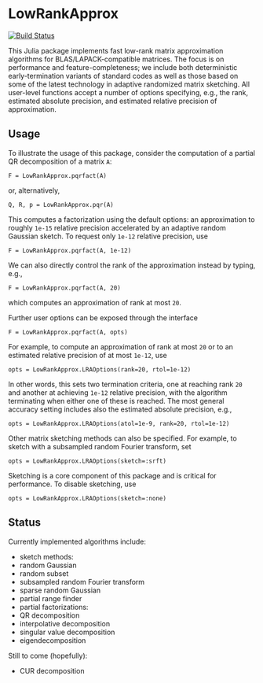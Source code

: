 # LowRankApprox

[![Build Status](https://travis-ci.org/klho/LowRankApprox.jl.svg?branch=master)](https://travis-ci.org/klho/LowRankApprox.jl)

This Julia package implements fast low-rank matrix approximation algorithms for BLAS/LAPACK-compatible matrices. The focus is on performance and feature-completeness; we include both deterministic early-termination variants of standard codes as well as those based on some of the latest technology in adaptive randomized matrix sketching. All user-level functions accept a number of options specifying, e.g., the rank, estimated absolute precision, and estimated relative precision of approximation.

## Usage

To illustrate the usage of this package, consider the computation of a partial QR decomposition of a matrix `A`:
```
F = LowRankApprox.pqrfact(A)
```
or, alternatively,
```
Q, R, p = LowRankApprox.pqr(A)
```
This computes a factorization using the default options: an approximation to roughly `1e-15` relative precision accelerated by an adaptive random Gaussian sketch. To request only `1e-12` relative precision, use
```
F = LowRankApprox.pqrfact(A, 1e-12)
```
We can also directly control the rank of the approximation instead by typing, e.g.,
```
F = LowRankApprox.pqrfact(A, 20)
```
which computes an approximation of rank at most `20`.

Further user options can be exposed through the interface
```
F = LowRankApprox.pqrfact(A, opts)
```
For example, to compute an approximation of rank at most `20` or to an estimated relative precision of at most `1e-12`, use
```
opts = LowRankApprox.LRAOptions(rank=20, rtol=1e-12)
```
In other words, this sets two termination criteria, one at reaching rank `20` and another at achieving `1e-12` relative precision, with the algorithm terminating when either one of these is reached. The most general accuracy setting includes also the estimated absolute precision, e.g.,
```
opts = LowRankApprox.LRAOptions(atol=1e-9, rank=20, rtol=1e-12)
```

Other matrix sketching methods can also be specified. For example, to sketch with a subsampled random Fourier transform, set
```
opts = LowRankApprox.LRAOptions(sketch=:srft)
```
Sketching is a core component of this package and is critical for performance. To disable sketching, use
```
opts = LowRankApprox.LRAOptions(sketch=:none)
```

## Status

Currently implemented algorithms include:
- sketch methods:
 - random Gaussian
 - random subset
 - subsampled random Fourier transform
 - sparse random Gaussian
- partial range finder
- partial factorizations:
 - QR decomposition
 - interpolative decomposition
 - singular value decomposition
 - eigendecomposition

Still to come (hopefully):
- CUR decomposition